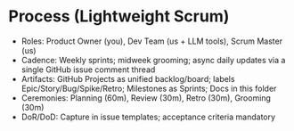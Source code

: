 # Process (Lightweight Scrum)

- Roles: Product Owner (you), Dev Team (us + LLM tools), Scrum Master (us)
- Cadence: Weekly sprints; midweek grooming; async daily updates via a single GitHub issue comment thread
- Artifacts: GitHub Projects as unified backlog/board; labels Epic/Story/Bug/Spike/Retro; Milestones as Sprints; Docs in this folder
- Ceremonies: Planning (60m), Review (30m), Retro (30m), Grooming (30m)
- DoR/DoD: Capture in issue templates; acceptance criteria mandatory
